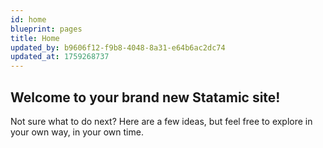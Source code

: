 ```yaml
---
id: home
blueprint: pages
title: Home
updated_by: b9606f12-f9b8-4048-8a31-e64b6ac2dc74
updated_at: 1759268737
---
```

## Welcome to your brand new Statamic site!

Not sure what to do next? Here are a few ideas, but feel free to explore in your own way, in your own time.